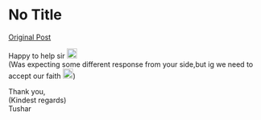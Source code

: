 # No Title

[Original Post](https://discourse.onlinedegree.iitm.ac.in/t/171141/399)

<p>Happy to help sir <img src="https://emoji.discourse-cdn.com/google/saluting_face.png?v=14" title=":saluting_face:" class="emoji" alt=":saluting_face:" loading="lazy" width="20" height="20"><br>
(Was expecting some different response from your side,but ig we need to accept our faith <img src="https://emoji.discourse-cdn.com/google/upside_down_face.png?v=14" title=":upside_down_face:" class="emoji" alt=":upside_down_face:" loading="lazy" width="20" height="20">)</p>
<p>Thank you,<br>
(Kindest regards)<br>
Tushar</p>